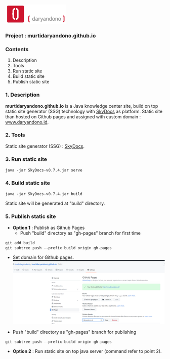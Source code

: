 ![logo](readme-static/icon-landscape-192-64.png)

### Project : murtidaryandono.github.io

### Contents
1. Description
2. Tools
3. Run static site
4. Build static site
5. Publish static site

### 1. Description
**murtidaryandono.github.io** is a Java knowledge center site, build on top static site generator (SSG) technology with [SkyDocs](https://skydocs.skyost.eu/en/) as platform. Static site than hosted on Github pages and assigned with custom domain : www.daryandono.id.

### 2. Tools
Static site generator (SSG) : [SkyDocs](https://skydocs.skyost.eu/en/).

### 3. Run static site
```
java -jar SkyDocs-v0.7.4.jar serve
```

### 4. Build static site
```
java -jar SkyDocs-v0.7.4.jar build
```
Static site will be generated at "build" directory.

### 5. Publish static site
- **Option 1** : Publish as Github Pages
  - Push "build" directory as "gh-pages" branch for first time
```
git add build
git subtree push --prefix build origin gh-pages
```

  - Set domain for Github pages.
![set-domain-github-pages](readme-static/set-domain-github-pages.png)

  - Push "build" directory as "gh-pages" branch for publishing
  ```
  git subtree push --prefix build origin gh-pages
  ```

- **Option 2** : Run static site on top java server (command refer to point 2).
